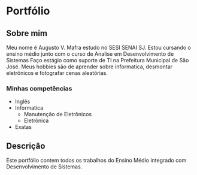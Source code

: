 # Portfólio
## Sobre mim
 Meu nome é Augusto V. Mafra estudo no SESI SENAI SJ.
 Estou cursando o ensino médio junto com o curso de Analise em Desenvolvimento de Sistemas
 Faço estágio como suporte de TI na Prefeitura Municipal de São José.
 Meus hobbies são de aprender sobre informatica, desmontar eletrônicos e fotografar cenas aleatórias.
### Minhas competências
* Inglês
* Informatica
  * Manutenção de Eletrônicos
  * Eletrônica
* Exatas
## Descrição
Este portfólio contem todos os trabalhos do Ensino Médio integrado com Desenvolvimento de Sistemas.
